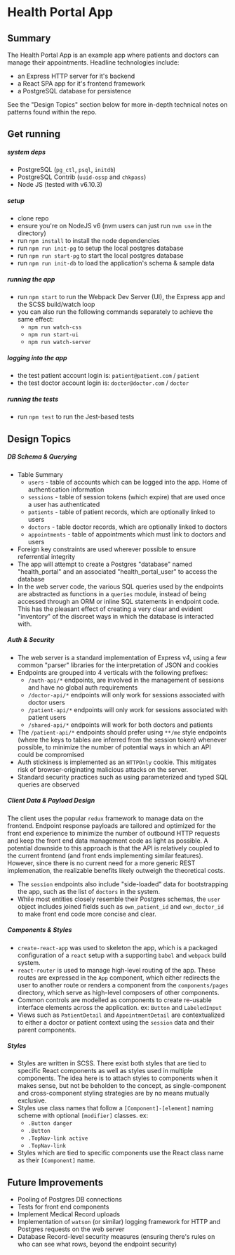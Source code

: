 # Health Portal App

## Summary
The Health Portal App is an example app where patients and doctors can manage their appointments. Headline technologies include:

- an Express HTTP server for it's backend
- a React SPA app for it's frontend framework
- a PostgreSQL database for persistence

See the "Design Topics" section below for more in-depth technical notes on patterns found within the repo.

## Get running

##### system deps
- PostgreSQL (`pg_ctl`, `psql`, `initdb`)
- PostgreSQL Contrib (`uuid-ossp` and `chkpass`)
- Node JS (tested with v6.10.3)

##### setup
- clone repo
- ensure you're on NodeJS v6 (nvm users can just run `nvm use` in the directory)
- run `npm install` to install the node dependencies
- run `npm run init-pg` to setup the local postgres database
- run `npm run start-pg` to start the local postgres database
- run `npm run init-db` to load the application's schema & sample data

##### running the app
- run `npm start` to run the Webpack Dev Server (UI), the Express app and the SCSS build/watch loop
- you can also run the following commands separately to achieve the same effect:
  - `npm run watch-css`
  - `npm run start-ui`
  - `npm run watch-server`

##### logging into the app
- the test patient account login is: `patient@patient.com` / `patient`
- the test doctor account login is: `doctor@doctor.com` / `doctor`

##### running the tests
- run `npm test` to run the Jest-based tests

## Design Topics

##### DB Schema & Querying
- Table Summary
  - `users` - table of accounts which can be logged into the app. Home of authentication information
  - `sessions` - table of session tokens (which expire) that are used once a user has authenticated
  - `patients` - table of patient records, which are optionally linked to users
  - `doctors` - table doctor records, which are optionally linked to doctors
  - `appointments` - table of appointments which must link to doctors and users
- Foreign key constraints are used wherever possible to ensure referrential integrity
- The app will attempt to create a Postgres "database" named "health_portal" and an associated "health_portal_user" to access the database
- In the web server code, the various SQL queries used by the endpoints are abstracted as functions in a `queries` module, instead of being accessed through an ORM or inline SQL statements in endpoint code. This has the pleasant effect of creating a very clear and evident "inventory" of the discreet ways in which the database is interacted with.

##### Auth & Security
- The web server is a standard implementation of Express v4, using a few common "parser" libraries for the interpretation of JSON and cookies
- Endpoints are grouped into 4 verticals with the following prefixes:
  - `/auth-api/*` endpoints, are involved in the management of sessions and have no global auth requirements
  - `/doctor-api/*` endpoints will only work for sessions associated with doctor users
  - `/patient-api/*` endpoints will only work for sessions associated with patient users
  - `/shared-api/*` endpoints will work for both doctors and patients
- The `/patient-api/*` endpoints should prefer using `**/me` style endpoints (where the keys to tables are inferred from the session token) whenever possible, to minimize the number of potential ways in which an API could be compromised
- Auth stickiness is implemented as an `HTTPOnly` cookie. This mitigates risk of browser-originating malicious attacks on the server.
- Standard security practices such as using parameterized and typed SQL queries are observed

##### Client Data & Payload Design
The client uses the popular `redux` framework to manage data on the frontend. Endpoint response payloads are tailored and optimized for the front end experience to minimize the number of outbound HTTP requests and keep the front end data management code as light as possible. A potential downside to this approach is that the API is relatively coupled to the current frontend (and front ends implementing similar features). However, since there is no current need for a more generic REST implemenation, the realizable benefits likely outweigh the theoretical costs.

- The `session` endpoints also include "side-loaded" data for bootstrapping the app, such as the list of `doctors` in the system.
- While most entities closely resemble their Postgres schemas, the `user` object includes joined fields such as `own_patient_id` and `own_doctor_id` to make front end code more concise and clear.

##### Components & Styles
- `create-react-app` was used to skeleton the app, which is a packaged configuration of a `react` setup with a supporting `babel` and `webpack` build system.
- `react-router` is used to manage high-level routing of the app. These routes are expressed in the `App` component, which either redirects the user to another route or renders a component from the `components/pages` directory, which serve as high-level composers of other components.
- Common controls are modelled as components to create re-usable interface elements across the application. ex: `Button` and `LabeledInput`
- Views such as `PatientDetail` and `AppointmentDetail` are contextualized to either a doctor or patient context using the `session` data and their parent components.

##### Styles
- Styles are written in SCSS. There exist both styles that are tied to specific React components as well as styles used in multiple components. The idea here is to attach styles to components when it makes sense, but not be beholden to the concept, as single-component and cross-component styling strategies are by no means mutually exclusive.
- Styles use class names that follow a `[Component]-[element]` naming scheme with optional `[modifier]` classes. ex:
  - `.Button danger`
  - `.Button`
  - `.TopNav-link active`
  - `.TopNav-link`
- Styles which are tied to specific components use the React class name as their `[Component]` name.

## Future Improvements
- Pooling of Postgres DB connections
- Tests for front end components
- Implement Medical Record uploads
- Implementation of `watson` (or similar) logging framework for HTTP and Postgres requests on the web server
- Database Record-level security measures (ensuring there's rules on who can see what rows, beyond the endpoint security)

